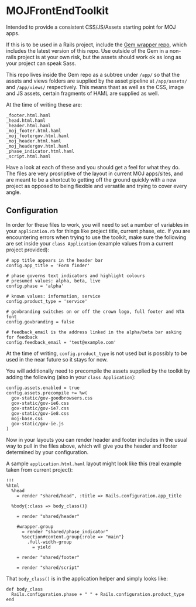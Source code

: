 MOJFrontEndToolkit
==================

Intended to provide a consistent CSS/JS/Assets starting point for MOJ apps.

If this is to be used in a Rails project, include the [Gem wrapper repo](https://github.com/ministryofjustice/moj_frontend_toolkit_gem), which includes the latest version of this repo. Use outside of the Gem in a non-rails project is at your own risk, but the assets should work ok as long as your project can speak Sass.

This repo lives inside the Gem repo as a subtree under `/app/` so that the assets and views folders are supplied by the asset pipeline at `/app/assets/` and `/app/views/` respectively. This means thast as well as the CSS, image and JS assets, certain fragments of HAML are supplied as well.

At the time of writing these are:

    _footer.html.haml
    _head.html.haml
    _header.html.haml
    _moj_footer.html.haml
    _moj_footergov.html.haml
    _moj_header.html.haml
    _moj_headergov.html.haml
    _phase_indicator.html.haml
    _script.html.haml

Have a look at each of these and you should get a feel for what they do. The files are very prosriptive of the layout in current MOJ apps/sites, and are meant to be a shortcut to getting off the ground quickly with a new project as opposed to being flexible and versatile and trying to cover every angle.

Configuration
-------------

In order for these files to work, you will need to set a number of variables in your `application.rb` for things like project title, current phase, etc. If you are encountering errors when trying to use the toolkit, make sure the following are set inside your `class Application` (example values from a current project provided):

    # app title appears in the header bar
    config.app_title = 'Form finder'

    # phase governs text indicators and highlight colours
    # presumed values: alpha, beta, live
    config.phase = 'alpha'

    # known values: information, service
    config.product_type = 'service'

    # govbranding switches on or off the crown logo, full footer and NTA font
    config.govbranding = false

    # feedback_email is the address linked in the alpha/beta bar asking for feedback
    config.feedback_email = 'test@example.com'

At the time of writing, `config.product_type` is not used but is possibly to be used in the near future so it stays for now.

You will additionally need to precompile the assets supplied by the toolkit by adding the following (also in your `class Application`):

    config.assets.enabled = true
    config.assets.precompile += %w(
      gov-static/gov-goodbrowsers.css
      gov-static/gov-ie6.css
      gov-static/gov-ie7.css
      gov-static/gov-ie8.css
      moj-base.css
      gov-static/gov-ie.js
    )

Now in your layouts you can render header and footer includes in the usual way to pull in the files above, which will give you the header and footer determined by your configuration.

A sample `application.html.haml` layout might look like this (real example taken from current project):

    !!!
    %html
      %head
        = render "shared/head", :title => Rails.configuration.app_title

      %body{:class => body_class()}

        = render "shared/header"

        #wrapper.group
          = render "shared/phase_indicator"
          %section#content.group{:role => "main"}
            .full-width-group
              = yield

        = render "shared/footer"
        
        = render "shared/script"

That `body_class()` is in the application helper and simply looks like:

    def body_class
      Rails.configuration.phase + " " + Rails.configuration.product_type
    end

